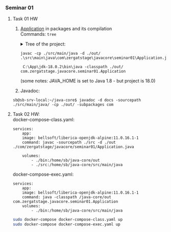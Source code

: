### Seminar 01

01. Task 01 HW
    01. [Application](/src/main/java/com/zergatstage/javacore/seminar01) in packages and its compilation  
        Commands: ```tree```
        <details>
            <summary> Tree of the project: </summary>
        <pre>
            C:.
            ├───docs
            │   ├───com
            │   │   └───zergatstage
            │   │       └───javacore
            │   │           └───lesson01
            │   │               └───solutions
            │   ├───legal
            │   ├───resources
            │   └───script-dir
            │       └───images
            ├───out
            │   ├───com
            │   │   └───zergatstage
            │   │       └───javacore
            │   │           └───lesson01
            │   │               └───solutions
            │   └───production
            │       └───gb-java-core
            │           ├───com
            │           │   └───zergatstage
            │           │       └───javacore
            │           │           ├───lesson01
            │           │           │   └───solutions
            │           │           └───seminar01
            │           │               ├───controllers
            │           │               ├───model
            │           │               └───resource
            │           ├───META-INF
            │           └───resource
            ├───resource
            └───src
            └───main
            └───java
            ├───com
            │   └───zergatstage
            │       └───javacore
            │           ├───lesson01
            │           │   └───solutions
            │           └───seminar01
            │               ├───controllers
            │               └───model
            └───META-INF
            </pre>  </details>

        ```shell
        javac -cp ./src/main/java -d ./out/ .\src\main\java\com\zergatstage\javacore\seminar01\Application.java
        
         C:\App\jdk-18.0.2\bin\java -classpath ./out/ com.zergatstage.javacore.seminar01.Application  
        ```
        (some notes: JAVA_HOME is set to Java 1.8 - but project is 18.0)

    02. Javadoc:
    ```shell
    sb@sb-srv-local:~/java-core$ javadoc -d docs -sourcepath ./src/main/java/ -cp ./out/ -subpackages com   
    ```   


02. Task 02 HW:  
    docker-compose-class.yaml:
    ```docker  
    services:
        app:
        image: bellsoft/liberica-openjdk-alpine:11.0.16.1-1
        command: javac -sourcepath ./src -d ./out ./com/zergatstage/javacore/seminar01/Application.java

        volumes:
            - ./bin:/home/sb/java-core/out
            - ./src:/home/sb/java-core/src/main/java
    ```
    docker-compose-exec.yaml:
    ```docker  
    services:
        app:
        image: bellsoft/liberica-openjdk-alpine:11.0.16.1-1
        command: java -classpath /java-core/out com.zergatstage.javacore.seminar01.Application
        volumes:
            - ./bin:/home/sb/java-core/src/main/java

    ```

    ```bash
    sudo docker-compose docker-compose-class.yaml up
    sudo docker-compose docker-compose-exec.yaml up
    
    ```
